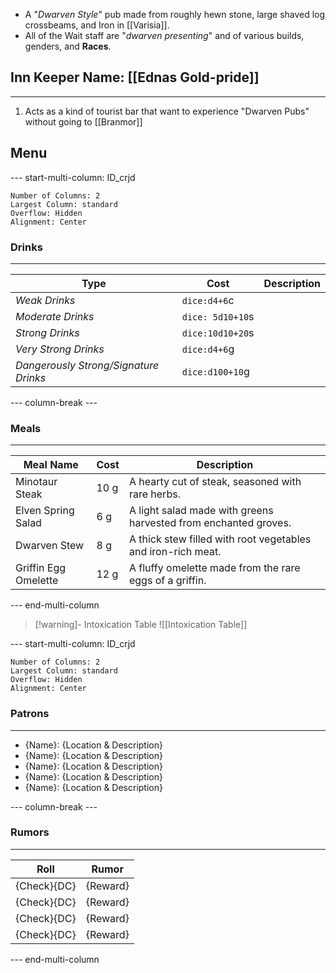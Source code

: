 - A "*Dwarven Style*" pub made from roughly hewn stone, large shaved log crossbeams, and Iron in [[Varisia]]. 
- All of the Wait staff are "*dwarven presenting*" and of various builds, genders, and **Races**.

## Inn Keeper Name: [[Ednas Gold-pride]]
---
1. Acts as a kind of tourist bar that want to experience "Dwarven Pubs" without going to [[Branmor]] 

## Menu
--- start-multi-column: ID_crjd
```column-settings
Number of Columns: 2
Largest Column: standard
Overflow: Hidden
Alignment: Center
```

### Drinks
---

| **Type**                              | **Cost**         | **Description** |
| ------------------------------------- | ---------------- | --------------- |
| *Weak Drinks*                         | `dice:d4+6`c     |                 |
| *Moderate Drinks*                     | `dice: 5d10+10`s |                 |
| *Strong Drinks*                       | `dice:10d10+20`s |                 |
| *Very Strong Drinks*                  | `dice:d4+6`g     |                 |
| *Dangerously Strong/Signature Drinks* | `dice:d100+10`g  |                 |

--- column-break ---
### Meals
---

| **Meal Name**        | **Cost** | **Description**                                                 |
| -------------------- | -------- | --------------------------------------------------------------- |
| Minotaur Steak       | 10 g     | A hearty cut of steak, seasoned with rare herbs.                |
| Elven Spring Salad   | 6 g      | A light salad made with greens harvested from enchanted groves. |
| Dwarven Stew         | 8 g      | A thick stew filled with root vegetables and iron-rich meat.    |
| Griffin Egg Omelette | 12 g     | A fluffy omelette made from the rare eggs of a griffin.         |

--- end-multi-column
>[!warning]- Intoxication Table
>![[Intoxication Table]]

--- start-multi-column: ID_crjd
```column-settings
Number of Columns: 2
Largest Column: standard
Overflow: Hidden
Alignment: Center
```

### Patrons
---
- {Name}: {Location & Description}
- {Name}: {Location & Description}
- {Name}: {Location & Description}
- {Name}: {Location & Description}
- {Name}: {Location & Description}

--- column-break ---
### Rumors
---

| **Roll**    | **Rumor** |
| ----------- | --------- |
| {Check}{DC} | {Reward}  |
| {Check}{DC} | {Reward}  |
| {Check}{DC} | {Reward}  |
| {Check}{DC} | {Reward}  |

--- end-multi-column
